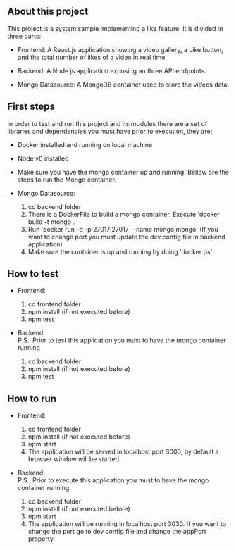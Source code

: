 ## About this project

This project is a system sample implementing a like feature.
It is divided in three parts:

- Frontend: A React.js application showing a video gallery, a Like button,
and the total number of likes of a video in real time

- Backend: A Node.js application exposing an three API endpoints.

- Mongo Datasource: A MongoDB container used to store the videos data.

## First steps

In order to test and run this project and its modules there are a set of
libraries and dependencies you must have prior to execution, they are:

- Docker installed and running on local machine
- Node v6 installed
- Make sure you have the mongo container up and running. Bellow are the steps to run the Mongo container.

- Mongo Datasource: </br>
    1. cd backend folder
    2. There is a DockerFile to build a mongo container. Execute 'docker build -t mongo .'
    3. Run 'docker run -d -p 27017:27017 --name mongo mongo' (If you want to change port you must update the dev config file in backend application)
    4. Make sure the container is up and running by doing 'docker ps'

## How to test

- Frontend: <br/>
    1. cd frontend folder
    2. npm install (if not executed before)
    3. npm test

- Backend: <br/>
    P.S.: Prior to test this application you must to have the mongo container running
    1. cd backend folder
    2. npm install (if not executed before)
    3. npm test

## How to run

- Frontend: <br/>
    1. cd frontend folder
    2. npm install (if not executed before)
    2. npm start
    3. The application will be served in localhost port 3000, by default a browser window will be started

- Backend: <br/>
    P.S.: Prior to execute this application you must to have the mongo container running
    1. cd backend folder
    2. npm install (if not executed before)
    3. npm start
    4. The application will be running in localhost port 3030. If you want to change the port go to dev config file and change the appPort property

